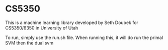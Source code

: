 # CS5350
This is a machine learning library developed by Seth Doubek for
CS5350/6350 in University of Utah

To run, simply use the run.sh file. When running this, it will do run the primal SVM then the dual svm
